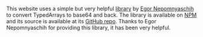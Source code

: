 This website uses a simple but very helpful [library](thirdparty/base64-typedarrays.js) by
[Egor Nepomnyaschih](https://github.com/enepomnyaschih) to
convert TypedArrays to base64 and back. The library is available
on [NPM](https://www.npmjs.com/package/byte-base64) and its source
is available at its [GitHub repo](https://github.com/enepomnyaschih/byte-base64).
Thanks to Egor Nepomnyaschih for providing this library, it has been very helpful.